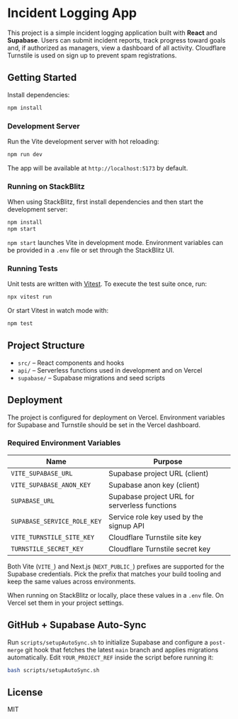 # Incident Logging App

This project is a simple incident logging application built with **React** and **Supabase**. Users can submit incident reports, track progress toward goals and, if authorized as managers, view a dashboard of all activity. Cloudflare Turnstile is used on sign up to prevent spam registrations.

## Getting Started

Install dependencies:

```bash
npm install
```

### Development Server

Run the Vite development server with hot reloading:

```bash
npm run dev
```

The app will be available at `http://localhost:5173` by default.

### Running on StackBlitz

When using StackBlitz, first install dependencies and then start the development server:

```bash
npm install
npm start
```

`npm start` launches Vite in development mode. Environment variables can be provided in a `.env` file or set through the StackBlitz UI.

### Running Tests

Unit tests are written with [Vitest](https://vitest.dev/). To execute the test suite once, run:

```bash
npx vitest run
```

Or start Vitest in watch mode with:

```bash
npm test
```

## Project Structure

- `src/` – React components and hooks
- `api/` – Serverless functions used in development and on Vercel
- `supabase/` – Supabase migrations and seed scripts

## Deployment

The project is configured for deployment on Vercel. Environment variables for Supabase and Turnstile should be set in the Vercel dashboard.

### Required Environment Variables

| Name | Purpose |
| --- | --- |
| `VITE_SUPABASE_URL` | Supabase project URL (client) |
| `VITE_SUPABASE_ANON_KEY` | Supabase anon key (client) |
| `SUPABASE_URL` | Supabase project URL for serverless functions |
| `SUPABASE_SERVICE_ROLE_KEY` | Service role key used by the signup API |
| `VITE_TURNSTILE_SITE_KEY` | Cloudflare Turnstile site key |
| `TURNSTILE_SECRET_KEY` | Cloudflare Turnstile secret key |

Both Vite (`VITE_`) and Next.js (`NEXT_PUBLIC_`) prefixes are supported for the
Supabase credentials. Pick the prefix that matches your build tooling and keep
the same values across environments.

When running on StackBlitz or locally, place these values in a `.env` file. On Vercel set them in your project settings.

## GitHub + Supabase Auto-Sync

Run `scripts/setupAutoSync.sh` to initialize Supabase and configure a `post-merge`
git hook that fetches the latest `main` branch and applies migrations
automatically. Edit `YOUR_PROJECT_REF` inside the script before running it:

```bash
bash scripts/setupAutoSync.sh
```

## License

MIT
